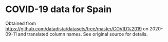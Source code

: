 # COVID-19 data for Spain

Obtained from https://github.com/datadista/datasets/tree/master/COVID%2019 on 2020-09-11
and translated column names.
See original source for details.
